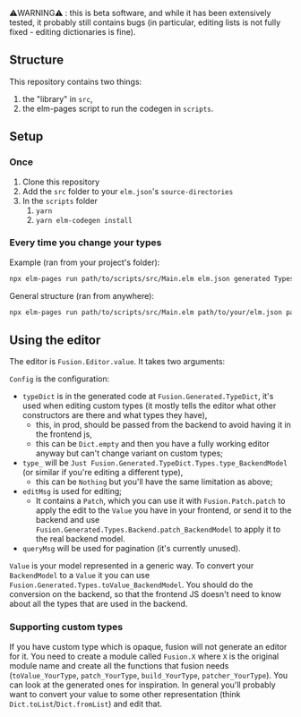 ⚠️WARNING⚠️ : this is beta software, and while it has been extensively tested, it probably still contains bugs (in particular, editing lists is not fully fixed - editing dictionaries is fine).

## Structure
This repository contains two things:
1. the "library" in `src`,
2. the elm-pages script to run the codegen in `scripts`.

## Setup

### Once
1. Clone this repository
2. Add the `src` folder to your `elm.json`'s `source-directories`
3. In the `scripts` folder
   1. `yarn`
   2. `yarn elm-codegen install`

### Every time you change your types
Example (ran from your project's folder):
```sh
npx elm-pages run path/to/scripts/src/Main.elm elm.json generated Types.UserDb
```

General structure (ran from anywhere):
```sh
npx elm-pages run path/to/scripts/src/Main.elm path/to/your/elm.json path/to/directory/you/want/generated/code/in The.List.Of.Types You.Want.To.Edit Defaults.To Types.BackendType
```

## Using the editor
The editor is `Fusion.Editor.value`. It takes two arguments:

`Config` is the configuration:
- `typeDict` is in the generated code at `Fusion.Generated.TypeDict`, it's used when editing custom types (it mostly tells the editor what other constructors are there and what types they have),
  - this, in prod, should be passed from the backend to avoid having it in the frontend js,
  - this can be `Dict.empty` and then you have a fully working editor anyway but can't change variant on custom types;
- `type_` will be `Just Fusion.Generated.TypeDict.Types.type_BackendModel` (or similar if you're editing a different type),
  - this can be `Nothing` but you'll have the same limitation as above;
- `editMsg` is used for editing;
  - It contains a `Patch`, which you can use it with `Fusion.Patch.patch` to apply the edit to the `Value` you have in your frontend, or send it to the backend and use `Fusion.Generated.Types.Backend.patch_BackendModel` to apply it to the real backend model.
- `queryMsg` will be used for pagination (it's currently unused).

`Value` is your model represented in a generic way. To convert your `BackendModel` to a `Value` it you can use `Fusion.Generated.Types.toValue_BackendModel`. You should do the conversion on the backend, so that the frontend JS doesn't need to know about all the types that are used in the backend.

### Supporting custom types
If you have custom type which is opaque, fusion will not generate an editor for it. You need to create a module called `Fusion.X` where `X` is the original module name and create all the functions that fusion needs (`toValue_YourType`, `patch_YourType`, `build_YourType`, `patcher_YourType`). You can look at the generated ones for inspiration. In general you'll probably want to convert your value to some other representation (think `Dict.toList`/`Dict.fromList`) and edit that.
